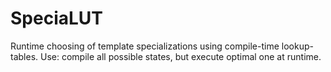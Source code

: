 # SpeciaLUT
Runtime choosing of template specializations using compile-time lookup-tables. Use: compile all possible states, but execute optimal one at runtime.
